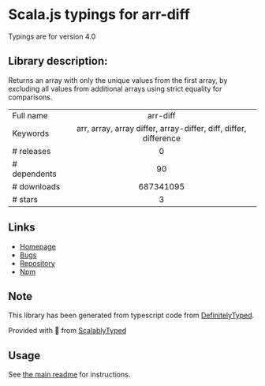 
# Scala.js typings for arr-diff

Typings are for version 4.0

## Library description:
Returns an array with only the unique values from the first array, by excluding all values from additional arrays using strict equality for comparisons.

|                    |                 |
| ------------------ | :-------------: |
| Full name          | arr-diff |
| Keywords           | arr, array, array differ, array-differ, diff, differ, difference |
| # releases         | 0 |
| # dependents       | 90 |
| # downloads        | 687341095 |
| # stars            | 3 |

## Links
- [Homepage](https://github.com/jonschlinkert/arr-diff)
- [Bugs](https://github.com/jonschlinkert/arr-diff/issues)
- [Repository](https://github.com/jonschlinkert/arr-diff)
- [Npm](https://www.npmjs.com/package/arr-diff)
    


## Note
This library has been generated from typescript code from [DefinitelyTyped](https://definitelytyped.org).

Provided with :purple_heart: from [ScalablyTyped](https://github.com/oyvindberg/ScalablyTyped)

## Usage
See [the main readme](../../readme.md) for instructions.


